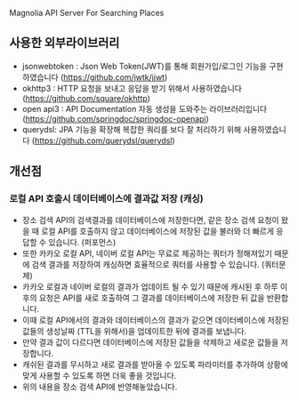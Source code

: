 Magnolia API Server For Searching Places

## 사용한 외부라이브러리

- jsonwebtoken : Json Web Token(JWT)를 통해 회원가입/로그인 기능을 구현하였습니다 (https://github.com/jwtk/jjwt)
- okhttp3 : HTTP 요청을 보내고 응답을 받기 위해서 사용하였습니다 (https://github.com/square/okhttp)
- open api3 : API Documentation 자동 생성을 도와주는 라이브러리입니다 (https://github.com/springdoc/springdoc-openapi)
- querydsl: JPA 기능을 확장해 복잡한 쿼리를 보다 잘 처리하기 위해 사용하였습니다 (https://github.com/querydsl/querydsl)

## 개선점

### 로컬 API 호출시 데이터베이스에 결과값 저장 (캐싱)

- 장소 검색 API의 검색결과를 데이터베이스에 저장한다면, 같은 장소 검색 요청이 왔을 때 로컬 API를 호출하지 않고 데이터베이스에 저장된 값을 불러와 더 빠르게 응답할 수 있습니다. (퍼포먼스)
- 또한 카카오 로컬 API, 네이버 로컬 API는 무료로 제공하는 쿼터가 정해져있기 때문에 검색 결과를 저장하여 캐싱하면 효율적으로 쿼터를 사용할 수 있습니다. (쿼터문제)
- 카카오 로컬과 네이버 로컬의 결과가 업데이트 될 수 있기 때문에 캐시된 후 하루 이후의 요청은 API를 새로 호출하여 그 결과를 데이터베이스에 저장한 뒤 값을 반환합니다.
- 이때 로컬 API에서의 결과와 데이터베이스의 결과가 같으면 데이터베이스에 저장된 값들의 생성날짜 (TTL을 위해서)을 업데이트한 뒤에 결과를 보냅니다.
- 만약 결과 값이 다르다면 데이터베이스에 저장된 값들을 삭제하고 새로운 값들을 저장합니다.
- 캐쉬된 결과를 무시하고 새로 결과를 받아올 수 있도록 파라미터를 추가하여 상황에 맞게 사용할 수 있도록 하면 더욱 좋을 것입니다.
- 위의 내용을 장소 검색 API에 반영해놓았습니다.